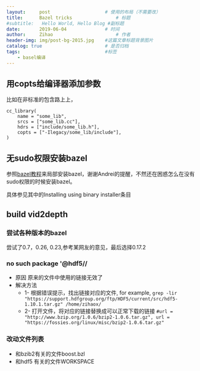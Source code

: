 ```yaml
---
layout:     post   				    # 使用的布局（不需要改）
title:      Bazel tricks 				# 标题 
#subtitle:   Hello World, Hello Blog #副标题
date:       2019-06-04 				# 时间
author:     Zihao 						# 作者
header-img: img/post-bg-2015.jpg 	#这篇文章标题背景图片
catalog: true 						# 是否归档
tags:								#标签
    - basel编译
---
```


## 用copts给编译器添加参数
比如在非标准的包含路上上，
```
cc_library(
    name = "some_lib",
    srcs = ["some_lib.cc"],
    hdrs = ["include/some_lib.h"],
    copts = ["-Ilegacy/some_lib/include"],
)

```
## 无sudo权限安装bazel
参照[bazel教程](https://docs.bazel.build/versions/master/install-ubuntu.html "悬停显示")来局部安装bazel，谢谢Andrei的提醒，不然还在困惑怎么在没有sudo权限的时候安装bazel。

具体参见其中的Installing using binary installer条目

## build vid2depth
### 尝试各种版本的bazel
尝试了0.7，0.26, 0.23,参考某网友的意见，最后选择0.17.2

### no such package '@hdf5//
- 原因 原来的文件中使用的链接无效了
- 解决方法 
  * 1- 根据错误提示，找出链接对应的文件, for example, `grep -lir "https://support.hdfgroup.org/ftp/HDF5/current/src/hdf5-1.10.1.tar.gz" /home/zihaox/
 `
  * 2- 打开文件，将对应的链接替换成可以正常下载的链接
  `#url = "http://www.bzip.org/1.0.6/bzip2-1.0.6.tar.gz",
   url = "https://fossies.org/linux/misc/bzip2-1.0.6.tar.gz"`

### 改动文件列表 
- 和bzib2有关的文件boost.bzl 
- 和hdf5 有关的文件WORKSPACE
